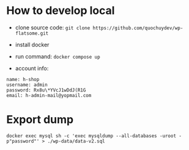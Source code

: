 # How to develop local

- clone source code: `git clone https://github.com/quochuydev/wp-flatsome.git`

- install docker

- run command: `docker compose up`

- account info:

```
name: h-shop
username: admin
password: Rx8u\*YVcJ1wDdJ(R1G
email: h-admin-mail@yopmail.com
```

# Export dump

```
docker exec mysql sh -c 'exec mysqldump --all-databases -uroot -p"password"' > ./wp-data/data-v2.sql
```
